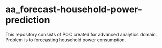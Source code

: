 # aa_forecast-household-power-prediction
This repository consists of POC created for advanced analytics domain. Problem is to forecasting household power consumption.

